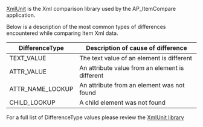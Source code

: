 [XmlUnit](https://github.com/xmlunit/xmlunit) is the Xml comparison library used by the AP_ItemCompare application.

Below is a description of the most common types of differences encountered while comparing Item Xml data.

DifferenceType|Description of cause of difference
--------------|----------------------------------
TEXT_VALUE|The text value of an element is different
ATTR_VALUE|An attribute value from an element is different
ATTR_NAME_LOOKUP| An attribute from an element was not found
CHILD_LOOKUP|A child element was not found

For a full list of DifferenceType values please review the [XmlUnit library](https://github.com/xmlunit/xmlunit/blob/master/xmlunit-core/src/main/java/org/xmlunit/diff/ComparisonType.java)